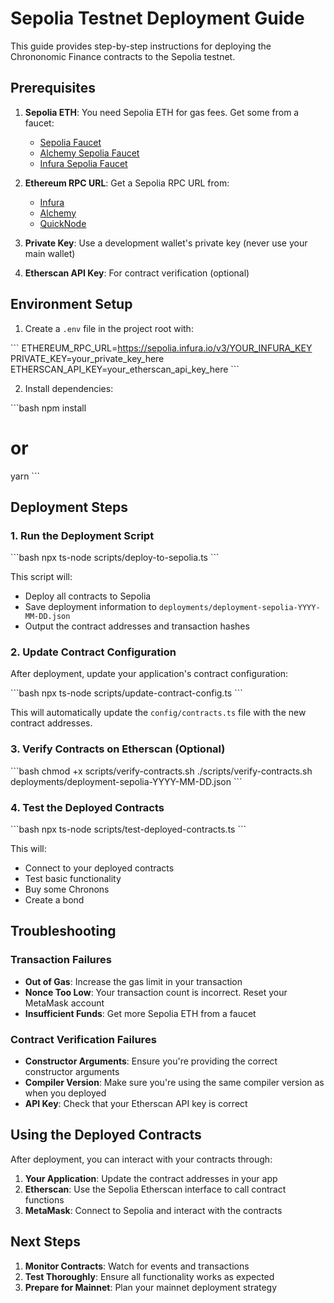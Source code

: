 # Sepolia Testnet Deployment Guide

This guide provides step-by-step instructions for deploying the Chrononomic Finance contracts to the Sepolia testnet.

## Prerequisites

1. **Sepolia ETH**: You need Sepolia ETH for gas fees. Get some from a faucet:
   - [Sepolia Faucet](https://sepoliafaucet.com/)
   - [Alchemy Sepolia Faucet](https://sepoliafaucet.com/)
   - [Infura Sepolia Faucet](https://www.infura.io/faucet/sepolia)

2. **Ethereum RPC URL**: Get a Sepolia RPC URL from:
   - [Infura](https://infura.io/)
   - [Alchemy](https://www.alchemy.com/)
   - [QuickNode](https://www.quicknode.com/)

3. **Private Key**: Use a development wallet's private key (never use your main wallet)

4. **Etherscan API Key**: For contract verification (optional)

## Environment Setup

1. Create a `.env` file in the project root with:

\`\`\`
ETHEREUM_RPC_URL=https://sepolia.infura.io/v3/YOUR_INFURA_KEY
PRIVATE_KEY=your_private_key_here
ETHERSCAN_API_KEY=your_etherscan_api_key_here
\`\`\`

2. Install dependencies:

\`\`\`bash
npm install
# or
yarn
\`\`\`

## Deployment Steps

### 1. Run the Deployment Script

\`\`\`bash
npx ts-node scripts/deploy-to-sepolia.ts
\`\`\`

This script will:
- Deploy all contracts to Sepolia
- Save deployment information to `deployments/deployment-sepolia-YYYY-MM-DD.json`
- Output the contract addresses and transaction hashes

### 2. Update Contract Configuration

After deployment, update your application's contract configuration:

\`\`\`bash
npx ts-node scripts/update-contract-config.ts
\`\`\`

This will automatically update the `config/contracts.ts` file with the new contract addresses.

### 3. Verify Contracts on Etherscan (Optional)

\`\`\`bash
chmod +x scripts/verify-contracts.sh
./scripts/verify-contracts.sh deployments/deployment-sepolia-YYYY-MM-DD.json
\`\`\`

### 4. Test the Deployed Contracts

\`\`\`bash
npx ts-node scripts/test-deployed-contracts.ts
\`\`\`

This will:
- Connect to your deployed contracts
- Test basic functionality
- Buy some Chronons
- Create a bond

## Troubleshooting

### Transaction Failures

- **Out of Gas**: Increase the gas limit in your transaction
- **Nonce Too Low**: Your transaction count is incorrect. Reset your MetaMask account
- **Insufficient Funds**: Get more Sepolia ETH from a faucet

### Contract Verification Failures

- **Constructor Arguments**: Ensure you're providing the correct constructor arguments
- **Compiler Version**: Make sure you're using the same compiler version as when you deployed
- **API Key**: Check that your Etherscan API key is correct

## Using the Deployed Contracts

After deployment, you can interact with your contracts through:

1. **Your Application**: Update the contract addresses in your app
2. **Etherscan**: Use the Sepolia Etherscan interface to call contract functions
3. **MetaMask**: Connect to Sepolia and interact with the contracts

## Next Steps

1. **Monitor Contracts**: Watch for events and transactions
2. **Test Thoroughly**: Ensure all functionality works as expected
3. **Prepare for Mainnet**: Plan your mainnet deployment strategy
